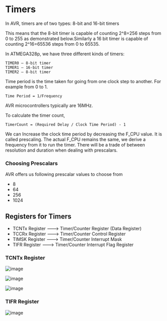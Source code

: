 # Timers
 In AVR, timers are of two types: 8-bit and 16-bit timers
 
 This means that the 8-bit timer is capable of counting 2^8=256 steps from 0 to 255 as demonstrated below.Similarly a 16 bit timer is capable of counting 2^16=65536 steps from 0 to 65535. 
 
In ATMEGA328p, we have three different kinds of timers:

    TIMER0 – 8-bit timer
    TIMER1 – 16-bit timer
    TIMER2 – 8-bit timer
    
Time period is the time taken for going from one clock step to another. For example from 0 to 1.

    Time Period = 1/Frequency


AVR microcontrollers typically are 16MHz.

To calculate the timer count,

    TimerCount = (Required Delay / Clock Time Period) - 1

We can Increase the clock time period by decreasing the F_CPU value. It is called prescaling. The actual F_CPU remains the same, we derive a frequency from it to run the timer. There will be a trade of between resolution and duration when dealing with prescalars.

### Choosing Prescalars
AVR offers us following prescalar values to choose from 
* 8
* 64
* 256
* 1024

## Registers for Timers
* TCNTx Register ---> Timer/Counter Register (Data Register)
* TCCRx Register ---> Timer/Counter Control Register 
* TIMSK Register ---> Timer/Counter Interrupt Mask 
* TIFR Register  ---> Timer/Counter Interrupt Flag Register

### TCNTx Register

![image](https://user-images.githubusercontent.com/58605350/173190245-67aaf67d-5dcd-4682-8f26-e2e6b1d3af85.png)

![image](https://user-images.githubusercontent.com/58605350/173190276-b4b012b9-1a82-4539-8624-30461ddf5421.png)

![image](https://user-images.githubusercontent.com/58605350/173190294-c03f40c1-3e25-4020-8af4-fd2341f61257.png)


### TIFR Register

![image](https://user-images.githubusercontent.com/58605350/173190302-89a96560-d81f-44a7-aa8c-d2232dbb9cad.png)


